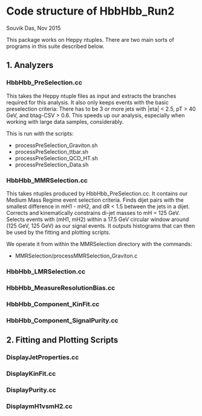 <h1> Code structure of HbbHbb_Run2 </h1>

Souvik Das, Nov 2015

This package works on Heppy ntuples. There are two main sorts of programs in
this suite described below.

<h2> 1. Analyzers </h2>

<h3> HbbHbb_PreSelection.cc </h3>

This takes the Heppy ntuple files as input and extracts the branches required for this analysis. It also only keeps events with the basic preselection criteria: There has to be 3 or more jets with |eta| < 2.5, pT > 40 GeV, and btag-CSV > 0.6. This speeds up our analysis, especially when working with large data samples, considerably.

This is run with the scripts: <br/>
<ul>
 <li> processPreSelection_Graviton.sh </li>
 <li> processPreSelection_ttbar.sh </li>
 <li> processPreSelection_QCD_HT.sh </li>
 <li> processPreSelection_Data.sh </li>
</ul>

<h3> HbbHbb_MMRSelection.cc </h3>

This takes ntuples produced by HbbHbb_PreSelection.cc. It contains our Medium Mass Regime event selection criteria. Finds dijet pairs with the smallest difference in mH1 - mH2, and dR < 1.5 between the jets in a dijet. Corrects and kinematically constrains di-jet masses to mH = 125 GeV. Selects events with (mH1, mH2) within a 17.5 GeV circular window around (125 GeV, 125 GeV) as our signal events. It outputs histograms that can then be used by the fitting and plotting scripts.

We operate it from within the MMRSelection directory with the commands:
<ul>
  <li> MMRSelection/processMMRSelection_Graviton.c </li>
</ul>

<h3> HbbHbb_LMRSelection.cc </h3>

<h3> HbbHbb_MeasureResolutionBias.cc </h3>

<h3> HbbHbb_Component_KinFit.cc </h3>

<h3> HbbHbb_Component_SignalPurity.cc </h3>

<h2> 2. Fitting and Plotting Scripts </h2>

<h3> DisplayJetProperties.cc </h3>

<h3> DisplayKinFit.cc </h3>

<h3> DisplayPurity.cc </h3>

<h3> DisplaymH1vsmH2.cc </h3>





